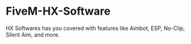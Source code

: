 # FiveM-HX-Software
HX Softwares has you covered with features like Aimbot, ESP, No-Clip, Silent Aim, and more.
